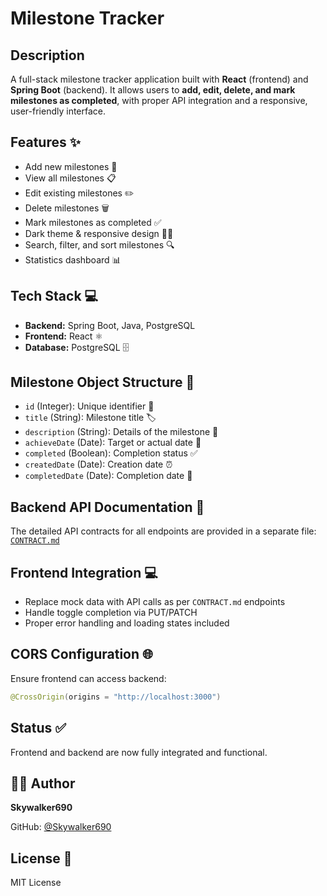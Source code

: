 # Milestone Tracker

## Description

A full-stack milestone tracker application built with **React** (frontend) and **Spring Boot** (backend). It allows users to **add, edit, delete, and mark milestones as completed**, with proper API integration and a responsive, user-friendly interface.

## Features ✨

* Add new milestones 📝
* View all milestones 📋
* Edit existing milestones ✏️
* Delete milestones 🗑️
* Mark milestones as completed ✅
* Dark theme & responsive design 🌙📱
* Search, filter, and sort milestones 🔍
* Statistics dashboard 📊

## Tech Stack 💻

* **Backend:** Spring Boot, Java, PostgreSQL
* **Frontend:** React ⚛️
* **Database:** PostgreSQL 🗄️

## Milestone Object Structure 📌

* `id` (Integer): Unique identifier 🔑
* `title` (String): Milestone title 🏷️
* `description` (String): Details of the milestone 📝
* `achieveDate` (Date): Target or actual date 📅
* `completed` (Boolean): Completion status ✅
* `createdDate` (Date): Creation date ⏰
* `completedDate` (Date): Completion date 📅

## Backend API Documentation 📄

The detailed API contracts for all endpoints are provided in a separate file: [`CONTRACT.md`](CONTRACT.md)

## Frontend Integration 💻

* Replace mock data with API calls as per `CONTRACT.md` endpoints
* Handle toggle completion via PUT/PATCH
* Proper error handling and loading states included

## CORS Configuration 🌐

Ensure frontend can access backend:

```java
@CrossOrigin(origins = "http://localhost:3000")
```

## Status ✅

Frontend and backend are now fully integrated and functional.

## 🧑‍💻 Author

**Skywalker690**

GitHub: [@Skywalker690](https://github.com/Skywalker690)


## License 📄

MIT License
